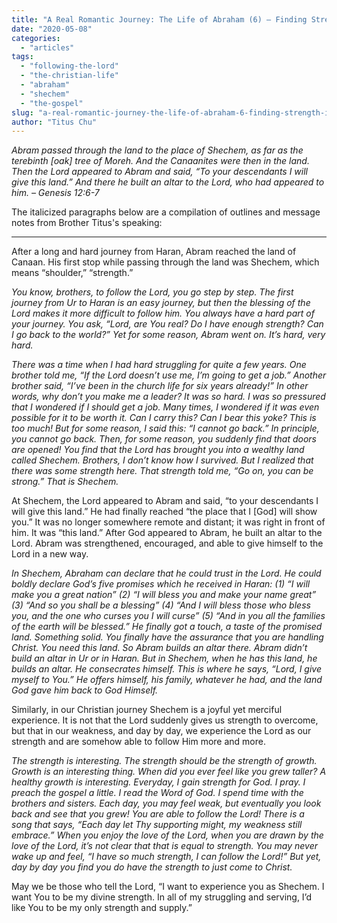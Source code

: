 ```yaml
---
title: "A Real Romantic Journey: The Life of Abraham (6) – Finding Strength in Shechem"
date: "2020-05-08"
categories: 
  - "articles"
tags: 
  - "following-the-lord"
  - "the-christian-life"
  - "abraham"
  - "shechem"
  - "the-gospel"
slug: "a-real-romantic-journey-the-life-of-abraham-6-finding-strength-in-shechem"
author: "Titus Chu"
---
```


_Abram passed through the land to the place of Shechem, as far as the terebinth \[oak\] tree of Moreh. And the Canaanites were then in the land. Then the Lord appeared to Abram and said, “To your descendants I will give this land.” And there he built an altar to the Lord, who had appeared to him. – Genesis 12:6-7_

The italicized paragraphs below are a compilation of outlines and message notes from Brother Titus's speaking:

* * *

After a long and hard journey from Haran, Abram reached the land of Canaan. His first stop while passing through the land was Shechem, which means “shoulder,” “strength.” 

_You know, brothers, to follow the Lord, you go step by step. The first journey from Ur to Haran is an easy journey, but then the blessing of the Lord makes it more difficult to follow him. You always have a hard part of your journey. You ask, “Lord, are You real? Do I have enough strength? Can I go back to the world?” Yet for some reason, Abram went on. It’s hard, very hard._ 

_There was a time when I had hard struggling for quite a few years. One brother told me, “If the Lord doesn’t use me, I’m going to get a job.” Another brother said, “I’ve been in the church life for six years already!” In other words, why don’t you make me a leader? It was so hard. I was so pressured that I wondered if I should get a job. Many times, I wondered if it was even possible for it to be worth it. Can I carry this? Can I bear this yoke? This is too much! But for some reason, I said this: “I cannot go back.” In principle, you cannot go back. Then, for some reason, you suddenly find that doors are opened! You find that the Lord has brought you into a wealthy land called Shechem. Brothers, I don’t know how I survived. But I realized that there was some strength here. That strength told me, “Go on, you can be strong.” That is Shechem._

At Shechem, the Lord appeared to Abram and said, “to your descendants I will give this land.” He had finally reached “the place that I \[God\] will show you.” It was no longer somewhere remote and distant; it was right in front of him. It was “this land.” After God appeared to Abram, he built an altar to the Lord. Abram was strengthened, encouraged, and able to give himself to the Lord in a new way. 

_In Shechem, Abraham can declare that he could trust in the Lord. He could boldly declare God’s five promises which he received in Haran: (1) “I will make you a great nation” (2) “I will bless you and make your name great” (3) “And so you shall be a blessing” (4) “And I will bless those who bless you, and the one who curses you I will curse” (5) “And in you all the families of the earth will be blessed.” He finally got a touch, a taste of the promised land. Something solid. You finally have the assurance that you are handling Christ. You need this land. So Abram builds an altar there. Abram didn’t build an altar in Ur or in Haran. But in Shechem, when he has this land, he builds an altar. He consecrates himself. This is where he says, “Lord, I give myself to You.” He offers himself, his family, whatever he had, and the land God gave him back to God Himself._ 

Similarly, in our Christian journey Shechem is a joyful yet merciful experience. It is not that the Lord suddenly gives us strength to overcome, but that in our weakness, and day by day, we experience the Lord as our strength and are somehow able to follow Him more and more.

_The strength is interesting. The strength should be the strength of growth. Growth is an interesting thing. When did you ever feel like you grew taller? A healthy growth is interesting. Everyday, I gain strength for God. I pray. I preach the gospel a little. I read the Word of God. I spend time with the brothers and sisters. Each day, you may feel weak, but eventually you look back and see that you grew! You are able to follow the Lord! There is a song that says, “Each day let Thy supporting might, my weakness still embrace.” When you enjoy the love of the Lord, when you are drawn by the love of the Lord, it’s not clear that that is equal to strength. You may never wake up and feel, “I have so much strength, I can follow the Lord!” But yet, day by day you find you do have the strength to just come to Christ._ 

May we be those who tell the Lord, “I want to experience you as Shechem. I want You to be my divine strength. In all of my struggling and serving, I’d like You to be my only strength and supply.”

